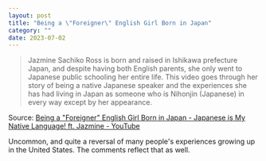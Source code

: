 ```yaml
---
layout: post
title: "Being a \"Foreigner\" English Girl Born in Japan"
category: ""
date: 2023-07-02
---
```


>Jazmine Sachiko Ross is born and raised in Ishikawa prefecture Japan, and despite having both English parents, she only went to Japanese public schooling her entire life. This video goes through her story of being a native Japanese speaker and the experiences she has had living in Japan as someone who is Nihonjin (Japanese) in every way except by her appearance.

Source: [Being a "Foreigner" English Girl Born in Japan - Japanese is My Native Language! ft. Jazmine - YouTube](https://www.youtube.com/watch?v=I9AwPUy7a_8)

Uncommon, and quite a reversal of many people's experiences growing up in the United States. The comments reflect that as well.
